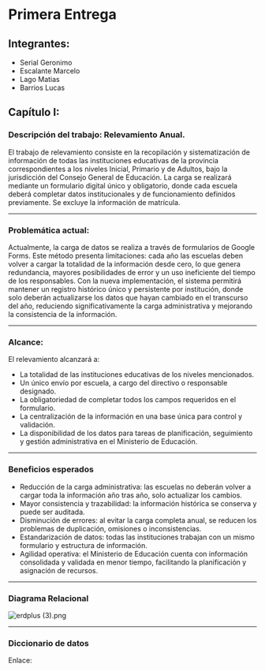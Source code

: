 # Primera Entrega

## Integrantes:

- Serial Geronimo
- Escalante Marcelo
- Lago Matias
- Barrios Lucas

## Capítulo I:

### Descripción del trabajo: Relevamiento Anual.

El trabajo de relevamiento consiste en la recopilación y sistematización de información de todas las instituciones educativas de la provincia correspondientes a los niveles Inicial, Primario y de Adultos, bajo la jurisdicción del Consejo General de Educación. La carga se realizará mediante un formulario digital único y obligatorio, donde cada escuela deberá completar datos institucionales y de funcionamiento definidos previamente. Se excluye la información de matrícula.

---

### Problemática actual:

Actualmente, la carga de datos se realiza a través de formularios de Google Forms. Este método presenta limitaciones: cada año las escuelas deben volver a cargar la totalidad de la información desde cero, lo que genera redundancia, mayores posibilidades de error y un uso ineficiente del tiempo de los responsables. Con la nueva implementación, el sistema permitirá mantener un registro histórico único y persistente por institución, donde solo deberán actualizarse los datos que hayan cambiado en el transcurso del año, reduciendo significativamente la carga administrativa y mejorando la consistencia de la información.

---

### Alcance:

El relevamiento alcanzará a:

- La totalidad de las instituciones educativas de los niveles mencionados.
- Un único envío por escuela, a cargo del directivo o responsable designado.
- La obligatoriedad de completar todos los campos requeridos en el formulario.
- La centralización de la información en una base única para control y validación.
- La disponibilidad de los datos para tareas de planificación, seguimiento y gestión administrativa en el Ministerio de Educación.

---

### Beneficios esperados

- Reducción de la carga administrativa: las escuelas no deberán volver a cargar toda la información año tras año, solo actualizar los cambios.
- Mayor consistencia y trazabilidad: la información histórica se conserva y puede ser auditada.
- Disminución de errores: al evitar la carga completa anual, se reducen los problemas de duplicación, omisiones o inconsistencias.
- Estandarización de datos: todas las instituciones trabajan con un mismo formulario y estructura de información.
- Agilidad operativa: el Ministerio de Educación cuenta con información consolidada y validada en menor tiempo, facilitando la planificación y asignación de recursos.

---
### Diagrama Relacional

![erdplus (3).png](attachment:608d6300-accb-47aa-9564-78fc481f64f3:erdplus_(3).png)

---
### Diccionario de datos

Enlace:

